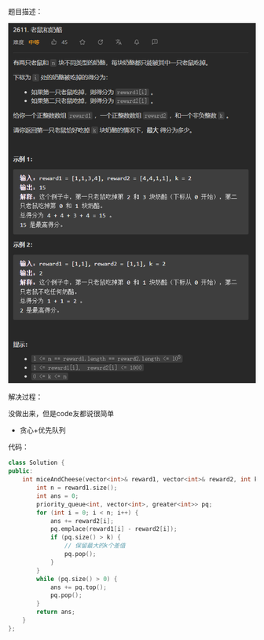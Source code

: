 题目描述：

![image](/basical/array/image/image78.png)

解决过程：

没做出来，但是code友都说很简单

- 贪心+优先队列

代码：

```cpp
class Solution {
public:
    int miceAndCheese(vector<int>& reward1, vector<int>& reward2, int k) {
        int n = reward1.size();
        int ans = 0;
        priority_queue<int, vector<int>, greater<int>> pq;
        for (int i = 0; i < n; i++) {
            ans += reward2[i];
            pq.emplace(reward1[i] - reward2[i]);
            if (pq.size() > k) {
                // 保留最大的k个差值
                pq.pop();
            }
        }
        while (pq.size() > 0) {
            ans += pq.top();
            pq.pop();
        }
        return ans;
    }
};
```